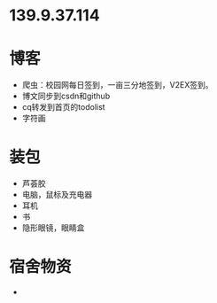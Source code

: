 # 139.9.37.114

# 博客
* 爬虫：校园网每日签到，一亩三分地签到，V2EX签到。
* 博文同步到csdn和github
* cq转发到首页的todolist
* 字符画





# 装包
* 芦荟胶
* 电脑，鼠标及充电器
* 耳机
* 书
* 隐形眼镜，眼睛盒

# 宿舍物资
* 